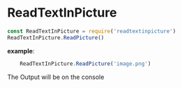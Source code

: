 # ReadTextInPicture

```javascript 
const ReadTextInPicture = require('readtextinpicture')
ReadTextInPicture.ReadPicture()
```

**example**:

```javascript
    ReadTextInPicture.ReadPicture('image.png')

```

The Output will be on the console